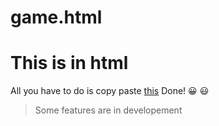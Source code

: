 # game.html
# **This is in html**
All you have to do is copy paste [this](https://github.com/RoundingExplorer/game.html/blob/main/copy-this-in-your-notepad)
Done!
:grinning:
:smiley:
>Some features are in developement
